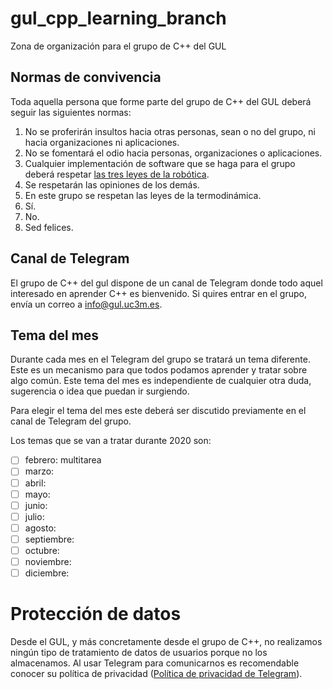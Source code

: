 # gul_cpp_learning_branch
Zona de organización para el grupo de C++ del GUL

## Normas de convivencia

Toda aquella persona que forme parte del grupo de C++ del GUL deberá seguir las siguientes normas:

1. No se proferirán insultos hacia otras personas, sean o no del grupo, ni hacia organizaciones ni aplicaciones.
2. No se fomentará el odio hacia personas, organizaciones o aplicaciones.
3. Cualquier implementación de software que se haga para el grupo deberá respetar [las tres leyes de la robótica](https://es.wikipedia.org/wiki/Tres_leyes_de_la_rob%C3%B3tica).
4. Se respetarán las opiniones de los demás.
5. En este grupo se respetan las leyes de la termodinámica.
6. Sí.
7. No.
8. Sed felices.

## Canal de Telegram

El grupo de C++ del gul dispone de un canal de Telegram donde todo aquel interesado en aprender C++ es bienvenido. Si quires entrar en el grupo, envía un correo a info@gul.uc3m.es.

## Tema del mes

Durante cada mes en el Telegram del grupo se tratará un tema diferente. Este es un mecanismo para que todos podamos aprender y tratar sobre algo común. Este tema del mes es independiente de cualquier otra duda, sugerencia o idea que puedan ir surgiendo.

Para elegir el tema del mes este deberá ser discutido previamente en el canal de Telegram del grupo.

Los temas que se van a tratar durante 2020 son:

- [ ] febrero: multitarea
- [ ] marzo:
- [ ] abril:
- [ ] mayo:
- [ ] junio:
- [ ] julio:
- [ ] agosto:
- [ ] septiembre:
- [ ] octubre:
- [ ] noviembre:
- [ ] diciembre:

# Protección de datos

Desde el GUL, y más concretamente desde el grupo de C++, no realizamos ningún tipo de tratamiento de datos de usuarios porque no los almacenamos. Al usar Telegram para comunicarnos es recomendable conocer su política de privacidad ([Política de privacidad de Telegram](https://telegram.org/privacy)).
